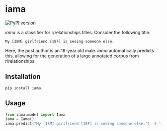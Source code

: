 # iama

[![PyPI version](https://badge.fury.io/py/iama.svg)](https://pypi.org/project/iama/)

_iama_ is a classifier for r/relationships titles. Consider the following title:

```{.bash}
My [18M] girlfriend [18F] is seeing someone else.
```

Here, the post author is an 18-year old male. _iama_ automatically predicts this,
allowing for the generation of a large annotated corpus from r/relationships.

## Installation

```{.bash}
pip install iama
```

## Usage

```python
from iama.model import Iama
iama = Iama()
iama.predict("My [18M] girlfriend [18F] is seeing someone else.")  # "[18M]" returned
```
